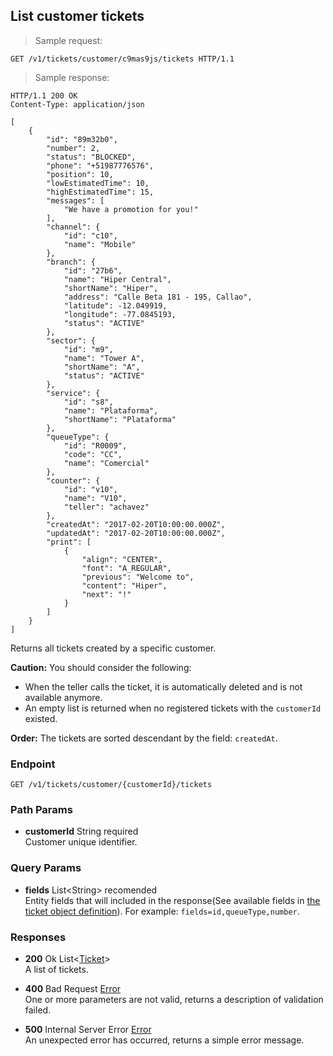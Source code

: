 
## List customer tickets

> Sample request:

```http
GET /v1/tickets/customer/c9mas9js/tickets HTTP/1.1
```

> Sample response:

```http
HTTP/1.1 200 OK
Content-Type: application/json

[
    {
        "id": "89m32b0",    
        "number": 2,
        "status": "BLOCKED",
        "phone": "+51987776576",
        "position": 10,
        "lowEstimatedTime": 10,
        "highEstimatedTime": 15,
        "messages": [
            "We have a promotion for you!"
        ],
        "channel": {
            "id": "c10",
            "name": "Mobile"
        },
        "branch": {
            "id": "27b6",
            "name": "Hiper Central",
            "shortName": "Hiper",
            "address": "Calle Beta 181 - 195, Callao",
            "latitude": -12.049919,
            "longitude": -77.0845193,
            "status": "ACTIVE"
        },
        "sector": {
            "id": "m9",
            "name": "Tower A",
            "shortName": "A",
            "status": "ACTIVE"
        },
        "service": {
            "id": "s8",
            "name": "Plataforma",
            "shortName": "Plataforma"
        },
        "queueType": {
            "id": "R0009",
            "code": "CC",
            "name": "Comercial"
        },
        "counter": {
            "id": "v10",
            "name": "V10",
            "teller": "achavez"
        },
        "createdAt": "2017-02-20T10:00:00.000Z",
        "updatedAt": "2017-02-20T10:00:00.000Z",
        "print": [
            {
                "align": "CENTER",
                "font": "A_REGULAR",
                "previous": "Welcome to",
                "content": "Hiper",
                "next": "!"
            }
        ]
    }
]
```

Returns all tickets created by a specific customer.

<aside class="warning">
<strong>Caution:</strong>
    You should consider the following:
    <ul>
        <li>When the teller calls the ticket, it is automatically deleted and is not available anymore.</li>
        <li>An empty list is returned when no registered tickets with the <code>customerId</code> existed.</li>
    <ul>
</aside>

<aside class="notice">
    <strong>Order:</strong>
    The tickets are sorted descendant by the field: <code>createdAt</code>.
</aside>

### Endpoint

`GET /v1/tickets/customer/{customerId}/tickets`

### Path Params

* **customerId** <span class="param-type">String</span> <span class="required-param">required</span> <br> Customer unique identifier.

### Query Params

* **fields** <span class="param-type">List\<String\></span> <span class="recomended-param">recomended</span><br>
Entity fields that will included in the response(See available fields in [the ticket object definition](#ticket)). For example: `fields=id,queueType,number`.

### Responses

* **200** <span class="verb-description">Ok</span> <span class="param-type">List\<[Ticket](#ticket)\></span><br>
A list of tickets.

* **400** <span class="verb-description">Bad Request</span> <span class="param-type">[Error](#error)</span><br>
One or more parameters are not valid, returns a description of validation failed.

* **500** <span class="verb-description">Internal Server Error</span> <span class="param-type">[Error](#error)</span><br>
An unexpected error has occurred, returns a simple error message.
